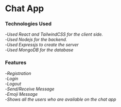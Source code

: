 # Chat App
### Technologies Used
-*Used React and TailwindCSS for the client side.*     
-*Used Nodejs for the backend.*     
-*Used Expressjs to create the server*    
-*Used MongoDB for the database*    

### Features
-*Registration*    
-*Login*     
-*Logout*    
-*Send/Receive Message*     
-*Emoji Message*    
-*Shows all the users who are available on the chat app*    
